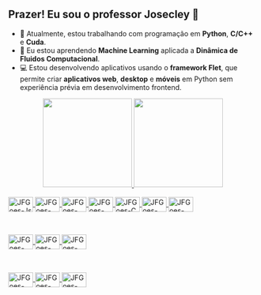 ## Prazer! Eu sou o professor Josecley 👋

- 🔭 Atualmente, estou trabalhando com programação em **Python**, **C/C++** e **Cuda**.
- 🌱 Eu estou aprendendo **Machine Learning** aplicada a **Dinâmica de Fluidos Computacional**.
- :computer: Estou desenvolvendo aplicativos usando o **framework Flet**, que permite criar **aplicativos web**, **desktop** e **móveis** em Python sem experiência prévia em desenvolvimento frontend.  


<div align="center">
  <a href="https://github.com/JFGoes">
  <img height="180em" src="https://github-readme-stats.vercel.app/api?username=JFGoes&show_icons=true&theme=gruvbox&include_all_commits=true&count_private=true"/>
  <img height="180em" src="https://github-readme-stats.vercel.app/api/top-langs/?username=JFGoes&layout=compact&langs_count=7&theme=gruvbox"/>
</div>
  
  <div style="display: inline_block"><br>
  <img align="center" alt="JFGoes-Js" height="30" width="50" src="https://img.shields.io/badge/JavaScript-323330?style=for-the-badge&logo=javascript&logoColor=F7DF1E">
  <img align="center" alt="JFGoes-HTML" height="30" width="50" src="https://img.shields.io/badge/HTML5-E34F26?style=for-the-badge&logo=html5&logoColor=white">
  <img align="center" alt="JFGoes-CSS" height="30" width="50" src="https://img.shields.io/badge/CSS3-1572B6?style=for-the-badge&logo=css3&logoColor=white">
  <img align="center" alt="JFGoes-Python" height="30" width="50" src="https://img.shields.io/badge/Python-3776AB?style=for-the-badge&logo=python&logoColor=white">
     <img align="center" alt="JFGoes-C" height="30" width="50" src="https://img.shields.io/badge/C-00599C?style=for-the-badge&logo=c&logoColor=white">
    <img align="center" alt="JFGoes-C++" height="30" width="50" src="https://img.shields.io/badge/C%2B%2B-00599C?style=for-the-badge&logo=c%2B%2B&logoColor=white">
    <img align="center" alt="JFGoes-VSCode" height="30" width="50" src="https://img.shields.io/badge/Visual%20Studio%20Code-007ACClogo=visualstudiocode&logoColor=fff&style=plastic">
   
</div>
  
  ##
  
  <div style="display: inline_block"><br>
    <img align="center" alt="JFGoes-Colab" height="30" width="50" src="https://img.shields.io/badge/Colab-F9AB00?style=for-the-badge&logo=googlecolab&color=525252">
    <img align="center" alt="JFGoes-eclipse" height="30" width="50" src="https://img.shields.io/badge/Eclipse-2C2255?style=for-the-badge&logo=eclipse&logoColor=white">
    <img align="center" alt="JFGoes-spyder" height="30" width="50" src="https://img.shields.io/badge/Spyder%20Ide-FF0000?style=for-the-badge&logo=spyder%20ide&logoColor=white">
   </div>
  
  ##
  
  <div style="display: inline_block"><br>
    <img align="center" alt="JFGoes-opensuse" height="30" width="50" src="https://img.shields.io/badge/Linux-FCC624?style=for-the-badge&logo=linux&logoColor=black">
  <img align="center" alt="JFGoes-opensuse" height="30" width="50" src="https://img.shields.io/badge/SUSE-0C322C?style=for-the-badge&logo=SUSE&logoColor=white">
    <img align="center" alt="JFGoes-opensuse" height="30" width="50" src="https://img.shields.io/badge/Ubuntu-E95420?style=for-the-badge&logo=ubuntu&logoColor=white">
  
  </div>
   
